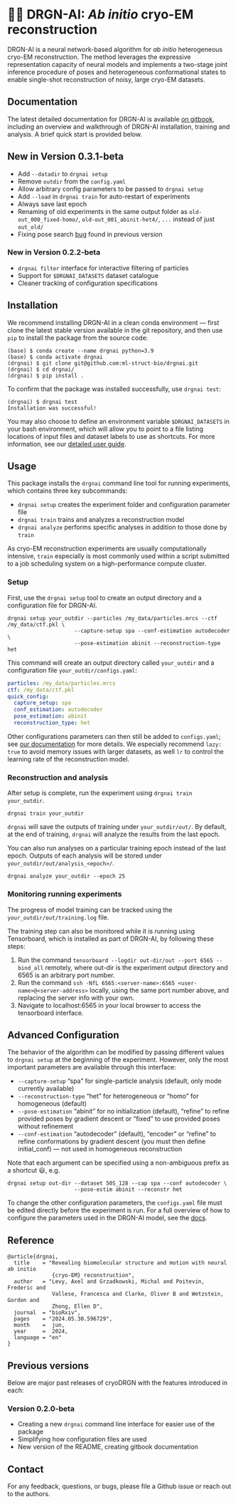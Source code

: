 # :dragon::robot: DRGN-AI: _Ab initio_ cryo-EM reconstruction #

DRGN-AI is a neural network-based algorithm for _ab initio_ heterogeneous cryo-EM reconstruction.
The method leverages the expressive representation capacity of neural models and implements a
two-stage joint inference procedure of poses and heterogeneous conformational states to enable single-shot
reconstruction of noisy, large cryo-EM datasets. 


## Documentation ##

The latest detailed documentation for DRGN-AI is available [on gitbook](https://ez-lab.gitbook.io/drgn-ai/), 
including an overview and walkthrough of DRGN-AI installation, training and analysis. A brief quick start is
provided below.


## New in Version 0.3.1-beta ##

 - Add `--datadir` to `drgnai setup`
 - Remove `outdir` from the `config.yaml`
 - Allow arbitrary config parameters to be passed to `drgnai setup`
 - Add `--load` in `drgnai train` for auto-restart of experiments
 - Always save last epoch
 - Renaming of old experiments in the same output folder as `old-out_000_fixed-homo/`, `old-out_001_abinit-het4/`, `...`
   instead of just `out_old/`
 - Fixing pose search [bug](https://github.com/ml-struct-bio/drgnai-internal/issues/123) found in previous version


### New in Version 0.2.2-beta ###

 - `drgnai filter` interface for interactive filtering of particles
 - Support for `$DRGNAI_DATASETS` dataset catalogue
 - Cleaner tracking of configuration specifications


## Installation ##

We recommend installing DRGN-AI in a clean conda environment — first clone the latest stable version available in 
the git repository, and then use `pip` to install the package from the source code:

    (base) $ conda create --name drgnai python=3.9
    (base) $ conda activate drgnai
    (drgnai) $ git clone git@github.com:ml-struct-bio/drgnai.git
    (drgnai) $ cd drgnai/
    (drgnai) $ pip install . 

To confirm that the package was installed successfully, use `drgnai test`:

```
(drgnai) $ drgnai test
Installation was successful!
```

You may also choose to define an environment variable `$DRGNAI_DATASETS` in your bash environment, which will allow you
to point to a file listing locations of input files and dataset labels to use as shortcuts. For more information, 
see our [detailed user guide](https://ez-lab.gitbook.io/drgn-ai/).


## Usage ##

This package installs the `drgnai` command line tool for running experiments, which contains three key subcommands:

 - `drgnai setup` creates the experiment folder and configuration parameter file
 - `drgnai train` trains and analyzes a reconstruction model
 - `drgnai analyze` performs specific analyses in addition to those done by `train`

As cryo-EM reconstruction experiments are usually computationally intensive, `train` especially is most
commonly used within a script submitted to a job scheduling system on a high-performance compute cluster.


### Setup ###

First, use the `drgnai setup` tool to create an output directory and a configuration file for DRGN-AI. 

```
drgnai setup your_outdir --particles /my_data/particles.mrcs --ctf /my_data/ctf.pkl \
                     --capture-setup spa --conf-estimation autodecoder \
                     --pose-estimation abinit --reconstruction-type het                               
```

This command will create an output directory called `your_outdir` and a configuration file `your_outdir/configs.yaml`:

```yaml
particles: /my_data/particles.mrcs
ctf: /my_data/ctf.pkl
quick_config:
  capture_setup: spa
  conf_estimation: autodecoder
  pose_estimation: abinit
  reconstruction_type: het
```

Other configurations parameters can then still be added to `configs.yaml`;
see [our documentation](https://ez-lab.gitbook.io/drgn-ai/full-documentation) for more details.
We especially recommend `lazy: true` to avoid memory issues with larger datasets, as well `lr` to control the 
learning rate of the reconstruction model.


### Reconstruction and analysis ###

After setup is complete, run the experiment using `drgnai train your_outdir`. 

```
drgnai train your_outdir
```

`drgnai` will save the outputs of training under `your_outdir/out/`.
By default, at the end of training, `drgnai` will analyze the results from the last epoch. 


You can also run analyses on a particular training epoch instead of the last epoch.
Outputs of each analysis will be stored under `your_outdir/out/analysis_<epoch>/`.

```
drgnai analyze your_outdir --epoch 25
```


### Monitoring running experiments ###

The progress of model training can be tracked using the `your_outdir/out/training.log` file.

The training step can also be monitored while it is running using Tensorboard, which is installed as part of DRGN-AI,
by following these steps:

1. Run the command `tensorboard --logdir out-dir/out --port 6565 --bind_all` remotely, where out-dir is the experiment 
output directory and 6565 is an arbitrary port number.
2. Run the command `ssh -NfL 6565:<server-name>:6565 <user-name>@<server-address>` locally, using the same port number 
   above, and replacing the server info with your own.
3. Navigate to localhost:6565 in your local browser to access the tensorboard interface.


## Advanced Configuration ##

The behavior of the algorithm can be modified by passing different values to `drgnai setup` at the beginning of the
experiment. However, only the most important parameters are available through this interface:

 - `--capture-setup` “spa” for single-particle analysis (default, only mode currently available)
 - `--reconstruction-type` “het” for heterogeneous or “homo” for homogeneous (default)
 - `--pose-estimation` “abinit” for no initialization (default), “refine” to refine provided poses by gradient
                       descent or “fixed” to use provided poses without refinement
 - `--conf-estimation` “autodecoder” (default), “encoder” or “refine” to refine conformations by
                       gradient descent (you must then define initial_conf) — not used in homogeneous reconstruction

Note that each argument can be specified using a non-ambiguous prefix as a shortcut 😃, e.g.
```
drgnai setup out-dir --dataset 50S_128 --cap spa --conf autodecoder \
                     --pose-estim abinit --reconstr het
```

To change the other configuration parameters, the `configs.yaml` file must be edited directly before the experiment
is run. For a full overview of how to configure the parameters used in the DRGN-AI model, see the
[docs](https://ez-lab.gitbook.io/drgn-ai/configuration).


## Reference ##

```
@article{drgnai,
  title    = "Revealing biomolecular structure and motion with neural ab initio
              {cryo-EM} reconstruction",
  author   = "Levy, Axel and Grzadkowski, Michal and Poitevin, Frederic and
              Vallese, Francesca and Clarke, Oliver B and Wetzstein, Gordon and
              Zhong, Ellen D",
  journal  = "bioRxiv",
  pages    = "2024.05.30.596729",
  month    =  jun,
  year     =  2024,
  language = "en"
}
```


## Previous versions ##

Below are major past releases of cryoDRGN with the features introduced in each:

### Version 0.2.0-beta ###

 - Creating a new `drgnai` command line interface for easier use of the package
 - Simplifying how configuration files are used
 - New version of the README, creating gitbook documentation


## Contact ##

For any feedback, questions, or bugs, please file a Github issue or reach out to the authors.
